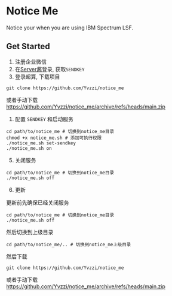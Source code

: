 # Notice Me

Notice your when you are using IBM Spectrum LSF.

## Get Started

1. 注册企业微信
2. 在[Server酱](https://sct.ftqq.com/)登录, 获取`SENDKEY`
3. 登录超算, 下载项目

```shell
git clone https://github.com/Yvzzi/notice_me
```

或者手动下载 https://github.com/Yvzzi/notice_me/archive/refs/heads/main.zip

1. 配置 `SENDKEY` 和启动服务

```shell
cd path/to/notice_me # 切换到notice_me目录
chmod +x notice_me.sh # 添加可执行权限
./notice_me.sh set-sendkey
./notice_me.sh on
```

5. 关闭服务

```shell
cd path/to/notice_me # 切换到notice_me目录
./notice_me.sh off
```

6. 更新

更新前先确保已经关闭服务
```shell
cd path/to/notice_me # 切换到notice_me目录
./notice_me.sh off
```

然后切换到上级目录

```shell
cd path/to/notice_me/.. # 切换到notice_me上级目录
```

然后下载

```shell
git clone https://github.com/Yvzzi/notice_me
```

或者手动下载 https://github.com/Yvzzi/notice_me/archive/refs/heads/main.zip
